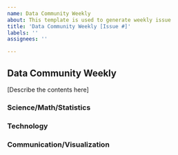 ```yaml
---
name: Data Community Weekly
about: This template is used to generate weekly issue
title: 'Data Community Weekly [Issue #]'
labels: ''
assignees: ''

---
```


## Data Community Weekly

[Describe the contents here]


### Science/Math/Statistics

### Technology

### Communication/Visualization


